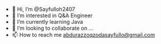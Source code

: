 - 👋 Hi, I’m @Sayfulloh2407
- 👀 I’m interested in Q&A Engineer
- 🌱 I’m currently learning Java 
- 💞️ I’m looking to collaborate on ...
- 📫 How to reach me abdurazzoqzodasayfullo@gmail.com

<!---
Sayfulloh2407/Sayfulloh2407 is a ✨ special ✨ repository because its `README.md` (this file) appears on your GitHub profile.
You can click the Preview link to take a look at your changes.
--->
